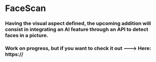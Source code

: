 # FaceScan

### Having the visual aspect defined, the upcoming addition will consist in integrating an AI feature through an API to detect faces in a picture. 

### Work on progress, but if you want to check it out ---> Here: https://

